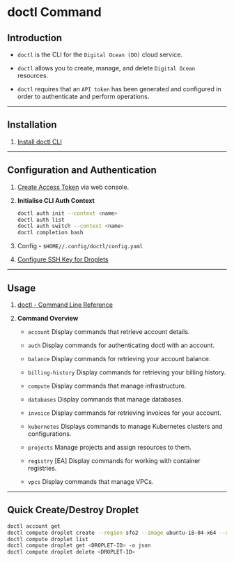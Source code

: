 # doctl Command

## Introduction

* `doctl` is the CLI for the `Digital Ocean (DO)` cloud service. 

* `doctl` allows you to create, manage, and delete `Digital Ocean` resources. 

* `doctl` requires that an `API token` has been generated and configured in order to authenticate and perform operations.

---

## Installation

1. [Install doctl CLI](https://www.digitalocean.com/docs/apis-clis/doctl/how-to/install)

---

## Configuration and Authentication

1. [Create Access Token](https://cloud.digitalocean.com/account/api/token) via web console.

2. __Initialise CLI Auth Context__

    ```bash
    doctl auth init --context <name>
    doctl auth list
    doctl auth switch --context <name>
    doctl completion bash
    ```

3. Config - `$HOME//.config/doctl/config.yaml`

4.  [Configure SSH Key for Droplets](https://www.digitalocean.com/docs/droplets/how-to/add-ssh-keys/)

---

## Usage

1. [doctl - Command Line Reference](https://www.digitalocean.com/docs/apis-clis/doctl/reference/)

2. __Command Overview__

    * `account`         Display commands that retrieve account details.

    * `auth`            Display commands for authenticating doctl with an account.

    * `balance`         Display commands for retrieving your account balance.

    * `billing-history` Display commands for retrieving your billing history.

    * `compute`         Display commands that manage infrastructure.

    * `databases`       Display commands that manage databases.

    * `invoice`         Display commands for retrieving invoices for your account.

    * `kubernetes`      Displays commands to manage Kubernetes clusters and configurations.

    * `projects`        Manage projects and assign resources to them.

    * `registry`        [EA] Display commands for working with container registries.

    * `vpcs`            Display commands that manage VPCs.

---

## Quick Create/Destroy Droplet

```bash
doctl account get
doctl compute droplet create --region sfo2 --image ubuntu-18-04-x64 --size s-1vcpu-1gb <DROPLET-NAME>
doctl compute droplet list
doctl compute droplet get <DROPLET-ID> -o json
doctl compute droplet delete <DROPLET-ID>

```